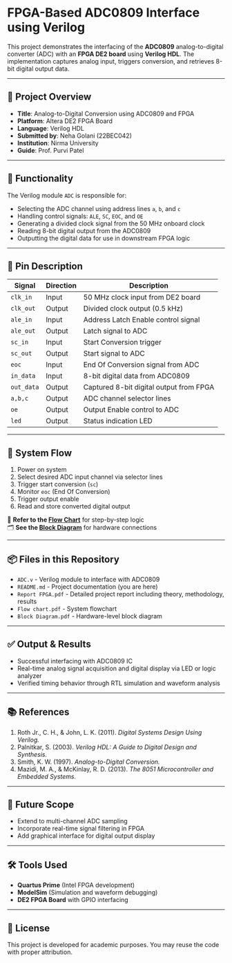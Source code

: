 # FPGA-Based ADC0809 Interface using Verilog

This project demonstrates the interfacing of the **ADC0809** analog-to-digital converter (ADC) with an **FPGA DE2 board** using **Verilog HDL**. The implementation captures analog input, triggers conversion, and retrieves 8-bit digital output data.

---

## 📑 Project Overview

- **Title**: Analog-to-Digital Conversion using ADC0809 and FPGA
- **Platform**: Altera DE2 FPGA Board
- **Language**: Verilog HDL
- **Submitted by**: Neha Golani (22BEC042)
- **Institution**: Nirma University
- **Guide**: Prof. Purvi Patel

---

## 🔧 Functionality

The Verilog module `ADC` is responsible for:
- Selecting the ADC channel using address lines `a`, `b`, and `c`
- Handling control signals: `ALE`, `SC`, `EOC`, and `OE`
- Generating a divided clock signal from the 50 MHz onboard clock
- Reading 8-bit digital output from the ADC0809
- Outputting the digital data for use in downstream FPGA logic

---

## 🔌 Pin Description

| Signal     | Direction | Description                                 |
|------------|-----------|---------------------------------------------|
| `clk_in`   | Input     | 50 MHz clock input from DE2 board           |
| `clk_out`  | Output    | Divided clock output (0.5 kHz)              |
| `ale_in`   | Input     | Address Latch Enable control signal         |
| `ale_out`  | Output    | Latch signal to ADC                         |
| `sc_in`    | Input     | Start Conversion trigger                    |
| `sc_out`   | Output    | Start signal to ADC                         |
| `eoc`      | Input     | End Of Conversion signal from ADC          |
| `in_data`  | Input     | 8-bit digital data from ADC0809            |
| `out_data` | Output    | Captured 8-bit digital output from FPGA     |
| `a,b,c`    | Output    | ADC channel selector lines                  |
| `oe`       | Output    | Output Enable control to ADC                |
| `led`      | Output    | Status indication LED                       |

---

## 🧠 System Flow

1. Power on system
2. Select desired ADC input channel via selector lines
3. Trigger start conversion (`sc`)
4. Monitor `eoc` (End Of Conversion)
5. Trigger output enable
6. Read and store converted digital output

📄 **Refer to the [Flow Chart](Flow%20chart/Flow%20chart.pdf)** for step-by-step logic  
🗂️ **See the [Block Diagram](Block%20Diagram%20.pdf)** for hardware connections


---

## 📦 Files in this Repository

- `ADC.v` - Verilog module to interface with ADC0809
- `README.md` - Project documentation (you are here)
- `Report FPGA.pdf` - Detailed project report including theory, methodology, results
- `Flow chart.pdf` - System flowchart
- `Block Diagram.pdf` - Hardware-level block diagram

---

## ✅ Output & Results

- Successful interfacing with ADC0809 IC
- Real-time analog signal acquisition and digital display via LED or logic analyzer
- Verified timing behavior through RTL simulation and waveform analysis

---

## 📚 References

1. Roth Jr., C. H., & John, L. K. (2011). *Digital Systems Design Using Verilog.*
2. Palnitkar, S. (2003). *Verilog HDL: A Guide to Digital Design and Synthesis.*
3. Smith, K. W. (1997). *Analog-to-Digital Conversion.*
4. Mazidi, M. A., & McKinlay, R. D. (2013). *The 8051 Microcontroller and Embedded Systems.*

---

## 🚀 Future Scope

- Extend to multi-channel ADC sampling
- Incorporate real-time signal filtering in FPGA
- Add graphical interface for digital output display

---

## 🛠️ Tools Used

- **Quartus Prime** (Intel FPGA development)
- **ModelSim** (Simulation and waveform debugging)
- **DE2 FPGA Board** with GPIO interfacing

---

## 📌 License

This project is developed for academic purposes. You may reuse the code with proper attribution.

